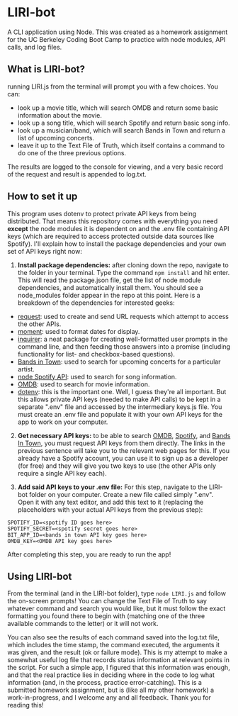 # LIRI-bot
A CLI application using Node.
This was created as a homework assignment for the UC Berkeley Coding Boot Camp to practice with node modules, API calls, and log files.

## What is LIRI-bot?
running LIRI.js from the terminal will prompt you with a few choices. You can:

- look up a movie title, which will search OMDB and return some basic information about the movie.
- look up a song title, which will search Spotify and return basic song info.
- look up a musician/band, which will search Bands in Town and return a list of upcoming concerts.
- leave it up to the Text File of Truth, which itself contains a command to do one of the three previous options.

The results are logged to the console for viewing, and a very basic record of the request and result is appended to log.txt.

## How to set it up
This program uses dotenv to protect private API keys from being distributed. That means this repository comes with everything you need **except** the node modules it is dependent on and the .env file containing API keys (which are required to access protected outside data sources like Spotify). I'll explain how to install the package dependencies and your own set of API keys right now:

1. **Install package dependencies:** after cloning down the repo, navigate to the folder in your terminal. Type the command `npm install` and hit enter. This will read the package.json file, get the list of node module dependencies, and automatically install them. You should see a node_modules folder appear in the repo at this point. Here is a breakdown of the dependencies for interested geeks:

- [request](https://www.npmjs.com/package/request): used to create and send URL requests which attempt to access the other APIs.
- [moment](https://www.npmjs.com/package/moment): used to format dates for display.
- [inquirer](https://github.com/SBoudrias/Inquirer.js#readme): a neat package for creating well-formatted user prompts in the command line, and then feeding those answers into a promise (including functionality for list- and checkbox-based questions).
- [Bands in Town](https://www.npmjs.com/package/bandsintown): used to search for upcoming concerts for a particular artist.
- [node Spotify API](https://www.npmjs.com/package/node-spotify-api): used to search for song information.
- [OMDB](https://www.npmjs.com/package/omdb): used to search for movie information.
- [dotenv](https://www.npmjs.com/package/dotenv): this is the important one. Well, I guess they're all important. But this allows private API keys (needed to make API calls) to be kept in a separate ".env" file and accessed by the intermediary keys.js file. You must create an .env file and populate it with your own API keys for the app to work on your computer.

2. **Get necessary API keys:** to be able to search [OMDB](http://www.omdbapi.com/apikey.aspx?__EVENTTARGET=freeAcct&__EVENTARGUMENT=&__LASTFOCUS=&__VIEWSTATE=%2FwEPDwUKLTIwNDY4MTIzNQ9kFgYCAQ9kFggCAQ8QDxYCHgdDaGVja2VkZ2RkZGQCAw8QDxYCHwBoZGRkZAIFDxYCHgdWaXNpYmxlZ2QCBw8WAh8BaGQCAg8WAh8BaGQCAw8WAh8BaGQYAQUeX19Db250cm9sc1JlcXVpcmVQb3N0QmFja0tleV9fFgMFC3BhdHJlb25BY2N0BQhmcmVlQWNjdAUIZnJlZUFjY3S0gwjl9jaVfARil8Yy9nisxxBo9QY1d1aRp4k6s2f83g%3D%3D&__VIEWSTATEGENERATOR=5E550F58&__EVENTVALIDATION=%2FwEdAAW77Mkj8S6lO0evPKayW3ucmSzhXfnlWWVdWIamVouVTzfZJuQDpLVS6HZFWq5fYpioiDjxFjSdCQfbG0SWduXFd8BcWGH1ot0k0SO7CfuulGmtD1h9A7%2B3Av2cTK2Z2qbhaCErXs89aADzZLPwy5pm&at=freeAcct&Email=), [Spotify](https://developer.spotify.com/documentation/web-api/quick-start/), and [Bands In Town](http://www.artists.bandsintown.com/bandsintown-api), you must request API keys from them directly. The links in the previous sentence will take you to the relevant web pages for this. If you already have a Spotify account, you can use it to sign up as a developer (for free) and they will give you two keys to use (the other APIs only require a single API key each).

3. **Add said API keys to your .env file:** For this step, navigate to the LIRI-bot folder on your computer. Create a new file called simply ".env". Open it with any text editor, and add this text to it (replacing the placeholders with your actual API keys from the previous step):

```
SPOTIFY_ID=<spotify ID goes here>
SPOTIFY_SECRET=<spotify secret goes here>
BIT_APP_ID=<bands in town API key goes here>
OMDB_KEY=<OMDB API key goes here>
```

After completing this step, you are ready to run the app!

## Using LIRI-bot
From the terminal (and in the LIRI-bot folder), type `node LIRI.js` and follow the on-screen prompts! You can change the Text File of Truth to say whatever command and search you would like, but it must follow the exact formatting you found there to begin with (matching one of the three available commands to the letter) or it will not work.

You can also see the results of each command saved into the log.txt file, which includes the time stamp, the command executed, the arguments it was given, and the result (ok or failure mode). This is my attempt to make a somewhat useful log file that records status information at relevant points in the script. For such a simple app, I figured that this information was enough, and that the real practice lies in deciding where in the code to log what information (and, in the process, practice error-catching). This is a submitted homework assignment, but is (like all my other homework) a work-in-progress, and I welcome any and all feedback. Thank you for reading this!